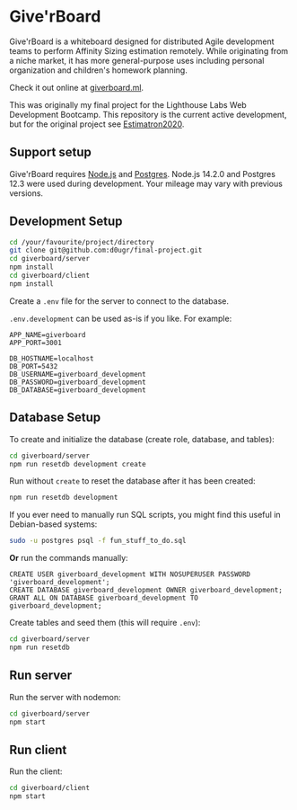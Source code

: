 # Give'rBoard

Give'rBoard is a whiteboard designed for distributed Agile development teams to perform Affinity Sizing estimation remotely.  While originating from a niche market, it has more general-purpose uses including personal organization and children's homework planning.

Check it out online at [giverboard.ml](https://giverboard.ml).

This was originally my final project for the Lighthouse Labs Web Development Bootcamp.  This repository is the current active development, but for the original project see [Estimatron2020](https://github.com/d0ugr/estimatron2020).

## **Support setup**

Give'rBoard requires [Node.js](https://nodejs.org) and [Postgres](https://www.postgresql.org/).  Node.js 14.2.0 and Postgres 12.3 were used during development.  Your mileage may vary with previous versions.

## **Development Setup**

```sh
cd /your/favourite/project/directory
git clone git@github.com:d0ugr/final-project.git
cd giverboard/server
npm install
cd giverboard/client
npm install
```

Create a `.env` file for the server to connect to the database.

`.env.development` can be used as-is if you like.  For example:

```
APP_NAME=giverboard
APP_PORT=3001

DB_HOSTNAME=localhost
DB_PORT=5432
DB_USERNAME=giverboard_development
DB_PASSWORD=giverboard_development
DB_DATABASE=giverboard_development
```

## **Database Setup**

To create and initialize the database (create role, database, and tables):

```sh
cd giverboard/server
npm run resetdb development create
```

Run without `create` to reset the database after it has been created:

```sh
npm run resetdb development
```

If you ever need to manually run SQL scripts, you might find this useful in Debian-based systems:

```sh
sudo -u postgres psql -f fun_stuff_to_do.sql
```

**Or** run the commands manually:

```postgres
CREATE USER giverboard_development WITH NOSUPERUSER PASSWORD 'giverboard_development';
CREATE DATABASE giverboard_development OWNER giverboard_development;
GRANT ALL ON DATABASE giverboard_development TO giverboard_development;
```

Create tables and seed them (this will require `.env`):

```sh
cd giverboard/server
npm run resetdb
```

## **Run server**

Run the server with nodemon:

```sh
cd giverboard/server
npm start
```

## **Run client**

Run the client:

```sh
cd giverboard/client
npm start
```
